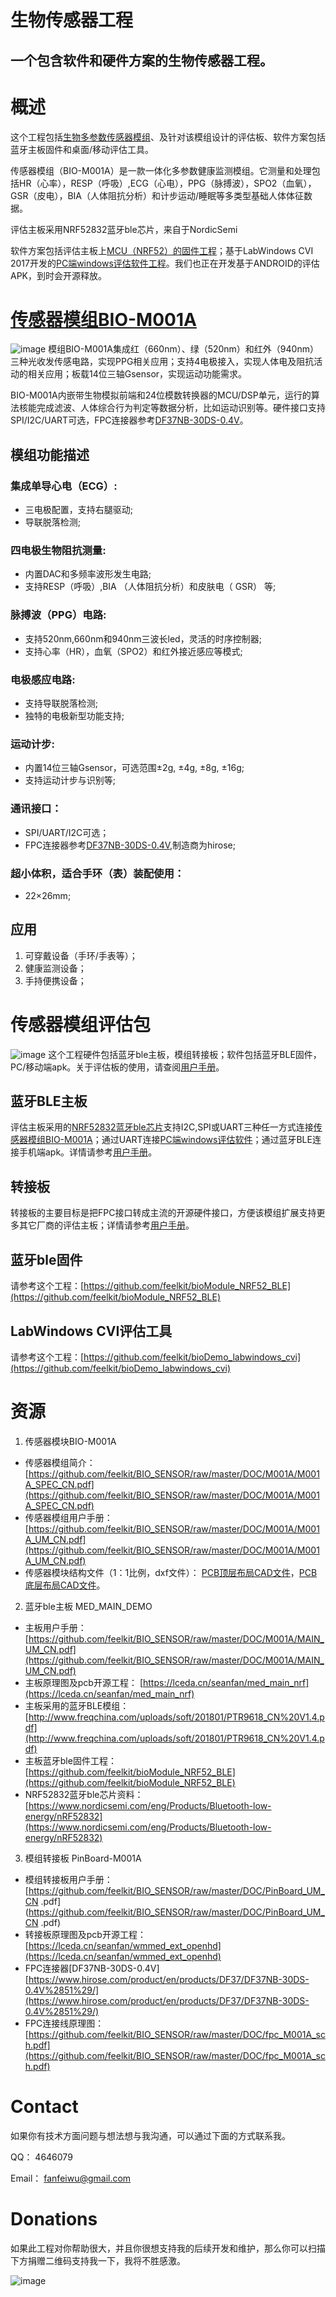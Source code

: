 # 生物传感器工程
## 一个包含软件和硬件方案的生物传感器工程。
# 概述
这个工程包括[生物多参数传感器模组](https://github.com/feelkit/BIO_SENSOR/raw/master/DOC/M001A/M001A_SPEC_CN.pdf)、及针对该模组设计的评估板、软件方案包括蓝牙主板固件和桌面/移动评估工具。 

传感器模组（BIO-M001A）是一款一体化多参数健康监测模组。它测量和处理包括HR（心率），RESP（呼吸）,ECG（心电），PPG（脉搏波），SPO2（血氧），GSR（皮电），BIA（人体阻抗分析）和计步运动/睡眠等多类型基础人体体征数据。 

评估主板采用NRF52832蓝牙ble芯片，来自于NordicSemi

软件方案包括评估主板上[MCU（NRF52）的固件工程](https://github.com/feelkit/bioModule_NRF52_BLE)；基于LabWindows CVI 2017开发的[PC端windows评估软件工程](https://github.com/feelkit/bioDemo_labwindows_cvi)。我们也正在开发基于ANDROID的评估APK，到时会开源释放。

# [传感器模组BIO-M001A](https://github.com/feelkit/BIO_SENSOR/raw/master/DOC/M001A/M001A_UM_CN.pdf)
![image](https://github.com/feelkit/BIO_SENSOR/raw/master/image/M001A.jpg)
模组BIO-M001A集成红（660nm）、绿（520nm）和红外（940nm）三种光收发传感电路，实现PPG相关应用；支持4电极接入，实现人体电及阻抗活动的相关应用；板载14位三轴Gsensor，实现运动功能需求。  

BIO-M001A内嵌带生物模拟前端和24位模数转换器的MCU/DSP单元，运行的算法核能完成滤波、人体综合行为判定等数据分析，比如运动识别等。硬件接口支持SPI/I2C/UART可选，FPC连接器参考[DF37NB-30DS-0.4V](https://www.hirose.com/product/en/products/DF37/DF37NB-30DS-0.4V%2851%29/)。

## 模组功能描述
### 集成单导心电（ECG）:
- 三电极配置，支持右腿驱动;
- 导联脱落检测;
### 四电极生物阻抗测量:
- 内置DAC和多频率波形发生电路;
- 支持RESP（呼吸）,BIA （人体阻抗分析）和皮肤电（ GSR） 等;
### 脉搏波（PPG）电路:
- 支持520nm,660nm和940nm三波长led，灵活的时序控制器;
- 支持心率（HR），血氧（SPO2）和红外接近感应等模式;
### 电极感应电路:
- 支持导联脱落检测;
- 独特的电极新型功能支持;

### 运动计步:
- 内置14位三轴Gsensor，可选范围±2g, ±4g, ±8g, ±16g;
- 支持运动计步与识别等;

### 通讯接口： 
- SPI/UART/I2C可选；
- FPC连接器参考[DF37NB-30DS-0.4V](https://www.hirose.com/product/en/products/DF37/DF37NB-30DS-0.4V%2851%29/),制造商为hirose; 

### 超小体积，适合手环（表）装配使用： 
- 22×26mm;
## 应用
1. 可穿戴设备（手环/手表等）； 
2. 健康监测设备；
3. 手持便携设备；

# 传感器模组评估包
![image](https://github.com/feelkit/BIO_SENSOR/raw/master/image/demo_device.jpg)
这个工程硬件包括蓝牙ble主板，模组转接板；软件包括蓝牙BLE固件，PC/移动端apk。关于评估板的使用，请查阅[用户手册](https://github.com/feelkit/BIO_SENSOR/raw/master/DOC/M001A/demo_UM_CN.pdf)。
## 蓝牙BLE主板
评估主板采用的[NRF52832蓝牙ble芯片](https://www.nordicsemi.com/eng/Products/Bluetooth-low-energy/nRF52832)支持I2C,SPI或UART三种任一方式连接[传感器模组BIO-M001A](https://github.com/feelkit/BIO_SENSOR/raw/master/DOC/M001A/M001A_UM_CN.pdf)；通过UART连接[PC端windows评估软件](https://github.com/feelkit/BIO_SENSOR/raw/master/tool/bio_demo.exe)；通过蓝牙BLE连接手机端apk。详情请参考[用户手册](https://github.com/feelkit/BIO_SENSOR/raw/master/DOC/M001A/MAIN_UM_CN.pdf)。

## 转接板
转接板的主要目标是把FPC接口转成主流的开源硬件接口，方便该模组扩展支持更多其它厂商的评估主板；详情请参考[用户手册](https://github.com/feelkit/BIO_SENSOR/raw/master/DOC/M001A/PinBoard_UM_CN.pdf)。
## 蓝牙ble固件
请参考这个工程：[https://github.com/feelkit/bioModule_NRF52_BLE](https://github.com/feelkit/bioModule_NRF52_BLE)

## LabWindows CVI评估工具
请参考这个工程：[https://github.com/feelkit/bioDemo_labwindows_cvi](https://github.com/feelkit/bioDemo_labwindows_cvi)
# 资源

1. 传感器模块BIO-M001A 
- 传感器模组简介：[https://github.com/feelkit/BIO_SENSOR/raw/master/DOC/M001A/M001A_SPEC_CN.pdf](https://github.com/feelkit/BIO_SENSOR/raw/master/DOC/M001A/M001A_SPEC_CN.pdf)
- 传感器模组用户手册：
[https://github.com/feelkit/BIO_SENSOR/raw/master/DOC/M001A/M001A_UM_CN.pdf](https://github.com/feelkit/BIO_SENSOR/raw/master/DOC/M001A/M001A_UM_CN.pdf)
- 传感器模块结构文件（1：1比例，dxf文件）：
[PCB顶层布局CAD文件](https://github.com/feelkit/BIO_SENSOR/raw/master/DOC/M001A/M001A_TOP.dxf)，[PCB底层布局CAD文件](https://github.com/feelkit/BIO_SENSOR/raw/master/DOC/M001A/M001A_BOT.dxf)。

2. 蓝牙ble主板 MED_MAIN_DEMO
- 主板用户手册：[https://github.com/feelkit/BIO_SENSOR/raw/master/DOC/M001A/MAIN_UM_CN.pdf](https://github.com/feelkit/BIO_SENSOR/raw/master/DOC/M001A/MAIN_UM_CN.pdf)
- 主板原理图及pcb开源工程：
[https://lceda.cn/seanfan/med_main_nrf](https://lceda.cn/seanfan/med_main_nrf)
- 主板采用的蓝牙BLE模组：[http://www.freqchina.com/uploads/soft/201801/PTR9618_CN%20V1.4.pdf](http://www.freqchina.com/uploads/soft/201801/PTR9618_CN%20V1.4.pdf)
- 主板蓝牙ble固件工程：
[https://github.com/feelkit/bioModule_NRF52_BLE](https://github.com/feelkit/bioModule_NRF52_BLE) 
- NRF52832蓝牙ble芯片资料：[https://www.nordicsemi.com/eng/Products/Bluetooth-low-energy/nRF52832](https://www.nordicsemi.com/eng/Products/Bluetooth-low-energy/nRF52832)

3. 模组转接板 PinBoard-M001A
- 模组转接板用户手册：
[https://github.com/feelkit/BIO_SENSOR/raw/master/DOC/PinBoard_UM_CN .pdf](https://github.com/feelkit/BIO_SENSOR/raw/master/DOC/PinBoard_UM_CN .pdf)
- 转接板原理图及pcb开源工程：
[https://lceda.cn/seanfan/wmmed_ext_openhd](https://lceda.cn/seanfan/wmmed_ext_openhd)
- FPC连接器[DF37NB-30DS-0.4V] 
[https://www.hirose.com/product/en/products/DF37/DF37NB-30DS-0.4V%2851%29/](https://www.hirose.com/product/en/products/DF37/DF37NB-30DS-0.4V%2851%29/)
- FPC连接线原理图：
[https://github.com/feelkit/BIO_SENSOR/raw/master/DOC/fpc_M001A_sch.pdf](https://github.com/feelkit/BIO_SENSOR/raw/master/DOC/fpc_M001A_sch.pdf)

# Contact
如果你有技术方面问题与想法想与我沟通，可以通过下面的方式联系我。

QQ： 4646079

Email： fanfeiwu@gmail.com

# Donations
如果此工程对你帮助很大，并且你很想支持我的后续开发和维护，那么你可以扫描下方捐赠二维码支持我一下，我将不胜感激。

![image](https://github.com/feelkit/BIO_SENSOR/raw/master/image/Donations.PNG)